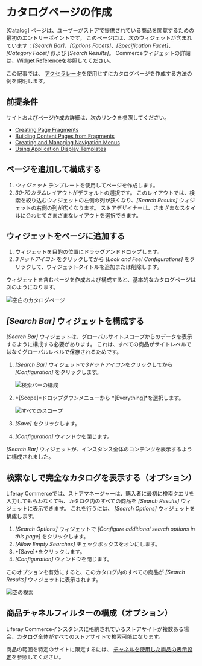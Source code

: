 # カタログページの作成

[[Catalog]](./commerce-storefront-pages/catalog.md) ページは、ユーザーがストアで提供されている商品を閲覧するための最初のエントリーポイントです。 このページには、次のウィジェットが含まれています：*[Search Bar]*、*[Options Facets]*、*[Specification Facet]*、*[Category Facet]* および *[Search Results]*。 Commerceウィジェットの詳細は、[Widget Reference](./widget-reference.md)を参照してください。

この記事では、 [アクセラレータ](../starting-a-store/accelerators.md)を使用せずにカタログページを作成する方法の例を説明します。

## 前提条件

サイトおよびページ作成の詳細は、次のリンクを参照してください。

  - [Creating Page Fragments](https://help.liferay.com/hc/en-us/articles/360018171331-Creating-Page-Fragments)
  - [Building Content Pages from Fragments](https://help.liferay.com/hc/en-us/articles/360018171351-Building-Content-Pages-from-Fragments-)
  - [Creating and Managing Navigation Menus](https://help.liferay.com/hc/en-us/articles/360018171531-Creating-and-Managing-Navigation-Menus)
  - [Using Application Display Templates](https://help.liferay.com/hc/en-us/articles/360017892632-Styling-Widgets-with-Application-Display-Templates)

## ページを追加して構成する

1.  *ウィジェット* テンプレートを使用してページを作成します。
2.  *30-70カラム*レイアウトがデフォルトの選択です。 このレイアウトでは、検索を絞り込むウィジェットの左側の列が狭くなり、*[Search Results]* ウィジェットの右側の列が広くなります。 ストアデザイナーは、さまざまなスタイルに合わせてさまざまなレイアウトを選択できます。

## ウィジェットをページに追加する

1.  ウィジェットを目的の位置にドラッグアンドドロップします。
2.  *3ドットアイコン* をクリックしてから *[Look and Feel Configurations]* をクリックして、ウィジェットタイトルを追加または削除します。

ウィジェットを含むページを作成および構成すると、基本的なカタログページは次のようになります。

![空白のカタログページ](./creating-a-catalog-page/images/02.png)

## *[Search Bar]* ウィジェットを構成する

*[Search Bar]* ウィジェットは、グローバルサイトスコープからのデータを表示するように構成する必要があります。 これは、すべての商品がサイトレベルではなくグローバルレベルで保存されるためです。

1.  *[Search Bar]* ウィジェットで*3ドットアイコン*をクリックしてから *[Configuration]* をクリックします。

    ![検索バーの構成](./creating-a-catalog-page/images/03.png)

2.  *[Scope]*ドロップダウンメニューから *[Everything]*を選択します。

    ![すべてのスコープ](./creating-a-catalog-page/images/04.png)

3.  *[Save]* をクリックします。

4.  *[Configuration]* ウィンドウを閉じます。

*[Search Bar]* ウィジェットが、インスタンス全体のコンテンツを表示するように構成されました。

## 検索なしで完全なカタログを表示する（オプション）

Liferay Commerceでは、ストアマネージャーは、購入者に最初に検索クエリを入力してもらわなくても、カタログ内のすべての商品を *[Search Results]* ウィジェットに表示できます。 これを行うには、 *[Search Options]* ウィジェットを構成します。

1.  *[Search Options]* ウィジェットで *[Configure additional search options in this page]* をクリックします。
2.  *[Allow Empty Searches]* チェックボックスをオンにします。
3.  *[Save]*をクリックします。
4.  *[Configuration]* ウィンドウを閉じます。

このオプションを有効にすると、このカタログ内のすべての商品が *[Search Results]* ウィジェットに表示されます。

![空の検索](./creating-a-catalog-page/images/01.png)

## 商品チャネルフィルターの構成（オプション）

Liferay Commerceインスタンスに格納されているストアサイトが複数ある場合、カタログ全体がすべてのストアサイトで検索可能になります。

商品の範囲を特定のサイトに限定するには、 [チャネルを使用した商品の表示設定](../starting-a-store/channels/configuring-product-visibility-using-channels.md)を参照してください。

